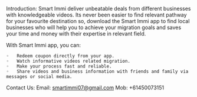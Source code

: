 Introduction:
    Smart Immi deliver unbeatable deals from different businesses with knowledgeable videos. Its never been easier to find relevant pathway for your favourite destination so, download the Smart Immi app to find local businesses who will help you to achieve your migration goals and saves your time and money with their expertise in relevant field.

With Smart Immi app, you can:

	◦	Redeem coupon directly from your app.
	◦	Watch informative videos related migration.
	◦	Make your process fast and reliable.
	◦	Share videos and business information with friends and family via messages or social media.
  
  Contact Us:
     Email: smartimmi07@gmail.com
     Mob: +61450073151
  
  
